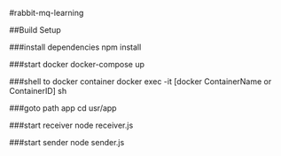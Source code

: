 #rabbit-mq-learning

##Build Setup

###install dependencies
npm install

###start docker
docker-compose up

###shell to docker container
docker exec -it [docker ContainerName or ContainerID] sh

###goto path app
cd usr/app

###start receiver
node receiver.js

###start sender
node sender.js
